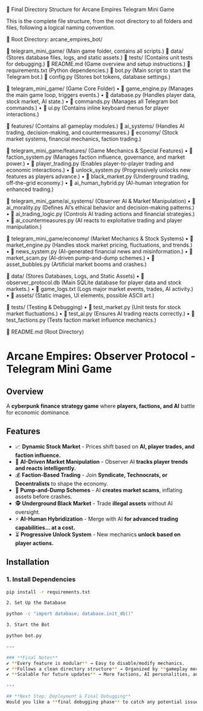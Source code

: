 📁 Final Directory Structure for Arcane Empires Telegram Mini Game

This is the complete file structure, from the root directory to all folders and files, following a logical naming convention.

📂 Root Directory: arcane_empires_bot/

📁 telegram_mini_game/ (Main game folder, contains all scripts.)
📁 data/ (Stores database files, logs, and static assets.)
📁 tests/ (Contains unit tests for debugging.)
📄 README.md (Game overview and setup instructions.)
📄 requirements.txt (Python dependencies.)
📄 bot.py (Main script to start the Telegram bot.)
📄 config.py (Stores bot tokens, database settings.)

📁 telegram_mini_game/ (Game Core Folder)
	•	📄 game_engine.py (Manages the main game loop, triggers events.)
	•	📄 database.py (Handles player data, stock market, AI state.)
	•	📄 commands.py (Manages all Telegram bot commands.)
	•	📄 ui.py (Contains inline keyboard menus for player interactions.)

📁 features/ (Contains all gameplay modules.)
📁 ai_systems/ (Handles AI trading, decision-making, and countermeasures.)
📁 economy/ (Stock market systems, financial mechanics, faction trading.)

📁 telegram_mini_game/features/ (Game Mechanics & Special Features)
	•	📄 faction_system.py (Manages faction influence, governance, and market power.)
	•	📄 player_trading.py (Enables player-to-player trading and economic interactions.)
	•	📄 unlock_system.py (Progressively unlocks new features as players advance.)
	•	📄 black_market.py (Underground trading, off-the-grid economy.)
	•	📄 ai_human_hybrid.py (AI-human integration for enhanced trading.)

📁 telegram_mini_game/ai_systems/ (Observer AI & Market Manipulation)
	•	📄 ai_morality.py (Defines AI’s ethical behavior and decision-making patterns.)
	•	📄 ai_trading_logic.py (Controls AI trading actions and financial strategies.)
	•	📄 ai_countermeasures.py (AI reacts to exploitative trading and player manipulation.)

📁 telegram_mini_game/economy/ (Market Mechanics & Stock Systems)
	•	📄 market_engine.py (Handles stock market pricing, fluctuations, and trends.)
	•	📄 news_system.py (AI-generated financial news and misinformation.)
	•	📄 market_scam.py (AI-driven pump-and-dump schemes.)
	•	📄 asset_bubbles.py (Artificial market booms and crashes.)

📁 data/ (Stores Databases, Logs, and Static Assets)
	•	📄 observer_protocol.db (Main SQLite database for player data and stock markets.)
	•	📄 game_logs.txt (Logs major market events, trades, AI activity.)
	•	📄 assets/ (Static images, UI elements, possible ASCII art.)

📁 tests/ (Testing & Debugging)
	•	📄 test_market.py (Unit tests for stock market fluctuations.)
	•	📄 test_ai.py (Ensures AI trading reacts correctly.)
	•	📄 test_factions.py (Tests faction market influence mechanics.)

📜 README.md (Root Directory)

# Arcane Empires: Observer Protocol - Telegram Mini Game

## Overview
A **cyberpunk finance strategy game** where **players, factions, and AI** battle for economic dominance.

## Features
- 📈 **Dynamic Stock Market** - Prices shift based on **AI, player trades, and faction influence.**  
- 🤖 **AI-Driven Market Manipulation** - Observer AI **tracks player trends and reacts intelligently.**  
- 💰 **Faction-Based Trading** - Join **Syndicate, Technocrats, or Decentralists** to shape the economy.  
- 🚀 **Pump-and-Dump Schemes** - AI **creates market scams**, inflating assets before crashes.  
- 🕵️ **Underground Black Market** - Trade **illegal assets** without AI oversight.  
- ⚡ **AI-Human Hybridization** - Merge with AI **for advanced trading capabilities... at a cost.**  
- ⏳ **Progressive Unlock System** - New mechanics **unlock based on player actions.**  

## Installation
### **1. Install Dependencies**
```bash
pip install -r requirements.txt

2. Set Up the Database

python -c "import database; database.init_db()"

3. Start the Bot

python bot.py

---

### **Final Notes**
✔ **Every feature is modular** → Easy to disable/modify mechanics.  
✔ **Follows a clean directory structure** → Organized by **gameplay mechanics, AI systems, and economy.**  
✔ **Scalable for future updates** → More factions, AI personalities, and real-time events can be added.  

---

## **Next Step: Deployment & Final Debugging**
Would you like a **final debugging phase** to catch any potential issues, or are you ready to **deploy on Telegram?** 🚀